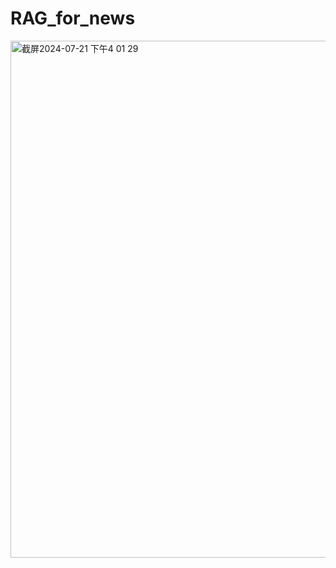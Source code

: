 # RAG_for_news
<img width="827" alt="截屏2024-07-21 下午4 01 29" src="https://github.com/user-attachments/assets/60e53adf-2e4b-40e4-bd32-c207bb529141">
